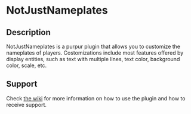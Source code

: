# NotJustNameplates

## Description

NotJustNameplates is a purpur plugin that allows you to customize the nameplates of players. Costomizations include most
features offered by display entities, such as text with multiple lines, text color, background color, scale, etc.

## Support

Check [the wiki](https://github.com/YouHaveTrouble/NotJustNameplates/wiki) for more information on how to use the plugin and how to receive support.
